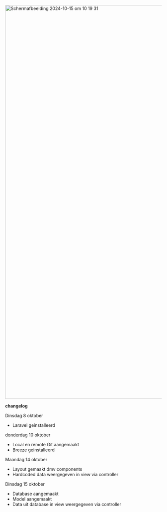 <img width="1265" alt="Scherm­afbeelding 2024-10-15 om 10 19 31" src="https://github.com/user-attachments/assets/6134cfdb-f148-48b6-bf2c-fbb8229a2f1a">



**changelog**


Dinsdag 8 oktober
- Laravel geinstalleerd 

donderdag 10 oktober
- Local en remote Git aangemaakt
- Breeze geinstalleerd

Maandag 14 oktober
- Layout gemaakt dmv components
- Hardcoded data weergegeven in view via controller

Dinsdag 15 oktober
- Database aangemaakt
- Model aangemaakt
- Data uit database in view weergegeven via controller

